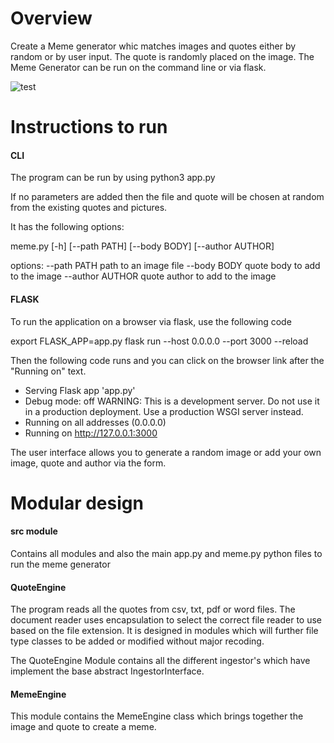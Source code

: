 # Overview

Create a Meme generator whic matches images and quotes either by random or by user input. The quote is randomly placed on the image. The Meme Generator can be run on the command line or via flask.

![test](https://github.com/user-attachments/assets/3023935d-dbcb-4032-8082-4d6bbe782fc2)

# Instructions to run

#### CLI

The program can be run by using python3 app.py

If no parameters are added then the file and quote will be chosen at random from the existing quotes and pictures.

It has the following options:

meme.py [-h] [--path PATH] [--body BODY] [--author AUTHOR]

options:
  --path PATH      path to an image file
  --body BODY      quote body to add to the image
  --author AUTHOR  quote author to add to the image


#### FLASK

To run the application on a browser via flask, use the following code

export FLASK_APP=app.py
flask run --host 0.0.0.0 --port 3000 --reload

Then the following code runs and you can click on the browser link after the "Running on" text.

 * Serving Flask app 'app.py'
 * Debug mode: off
WARNING: This is a development server. Do not use it in a production deployment. Use a production WSGI server instead.
 * Running on all addresses (0.0.0.0)
 * Running on http://127.0.0.1:3000


The user interface allows you to generate a random image or add your own image, quote and author via the form.


# Modular design


#### src module

Contains all modules and also the main app.py and meme.py python files to run the meme generator

#### QuoteEngine

The program reads all the quotes from csv, txt, pdf or word files. The document reader uses encapsulation to select the 
correct file reader to use based on the file extension. It is designed in modules which will further file type classes 
to be added or modified without major recoding. 

The QuoteEngine Module contains all the different ingestor's which have implement the base abstract IngestorInterface.

#### MemeEngine

This module contains the MemeEngine class which brings together the image and quote to create a meme.